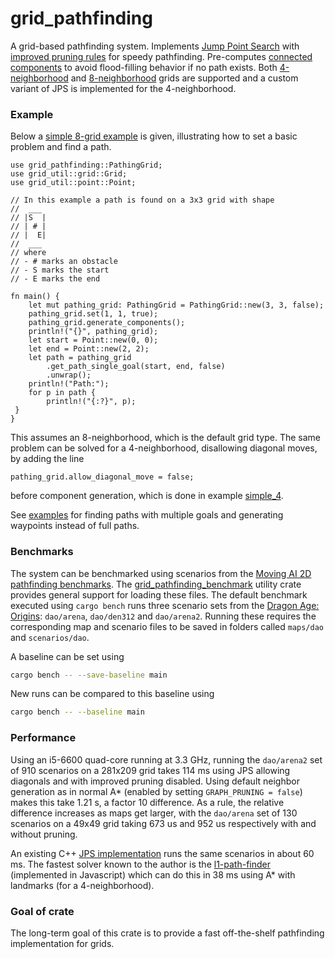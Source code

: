 # grid_pathfinding

A grid-based pathfinding system. Implements [Jump Point Search](https://en.wikipedia.org/wiki/Jump_point_search) with 
[improved pruning rules](https://www.researchgate.net/publication/287338108_Improving_jump_point_search) for speedy pathfinding. Pre-computes
[connected components](https://en.wikipedia.org/wiki/Component_(graph_theory))
to avoid flood-filling behavior if no path exists. Both [4-neighborhood](https://en.wikipedia.org/wiki/Von_Neumann_neighborhood) and [8-neighborhood](https://en.wikipedia.org/wiki/Moore_neighborhood) grids are supported and a custom variant of JPS is implemented for the 4-neighborhood. 

### Example
Below a [simple 8-grid example](examples/simple_8.rs) is given, illustrating how to set a basic problem and find a path.
```rust,no_run
use grid_pathfinding::PathingGrid;
use grid_util::grid::Grid;
use grid_util::point::Point;

// In this example a path is found on a 3x3 grid with shape
//  ___
// |S  |
// | # |
// |  E|
//  ___
// where
// - # marks an obstacle
// - S marks the start
// - E marks the end

fn main() {
    let mut pathing_grid: PathingGrid = PathingGrid::new(3, 3, false);
    pathing_grid.set(1, 1, true);
    pathing_grid.generate_components();
    println!("{}", pathing_grid);
    let start = Point::new(0, 0);
    let end = Point::new(2, 2);
    let path = pathing_grid
        .get_path_single_goal(start, end, false)
        .unwrap();
    println!("Path:");
    for p in path {
        println!("{:?}", p);
 }
}
```
This assumes an 8-neighborhood, which is the default grid type. The same problem can be solved for a 4-neighborhood, disallowing diagonal moves, by adding the line
```rust,no_run
pathing_grid.allow_diagonal_move = false;
```
before component generation, which is done in example [simple_4](examples/simple_4.rs).



See [examples](examples/) for finding paths with multiple goals and generating waypoints instead of full paths.

### Benchmarks
The system can be benchmarked using scenarios from the [Moving AI 2D pathfinding benchmarks](https://movingai.com/benchmarks/grids.html). The [grid_pathfinding_benchmark](grid_pathfinding_benchmark) utility crate provides general support for loading these files. The default benchmark executed using `cargo bench` runs three scenario sets from the [Dragon Age: Origins](https://movingai.com/benchmarks/dao/index.html): `dao/arena`, `dao/den312` and `dao/arena2`. Running these requires the corresponding map and scenario files to be saved in folders called `maps/dao` and `scenarios/dao`.

A baseline can be set using
```bash
cargo bench -- --save-baseline main
```
New runs can be compared to this baseline using 
```bash
cargo bench -- --baseline main
```

### Performance
Using an i5-6600 quad-core running at 3.3 GHz, running the `dao/arena2` set of 910 scenarios on a 281x209 grid takes 114 ms using JPS allowing diagonals and with improved pruning disabled. Using default neighbor generation as in normal A* (enabled by setting `GRAPH_PRUNING = false`) makes this take 1.21 s, a factor 10 difference. As a rule, the relative difference increases as maps get larger, with the `dao/arena` set of 130 scenarios on a 49x49 grid taking 673 us and 952 us respectively with and without pruning. 


An existing C++ [JPS implementation](https://github.com/nathansttt/hog2) runs the same scenarios in about 60 ms. The fastest solver known to the author is the [l1-path-finder](https://mikolalysenko.github.io/l1-path-finder/www/) (implemented in Javascript) which can do this in 38 ms using A* with landmarks (for a 4-neighborhood).

### Goal of crate
The long-term goal of this crate is to provide a fast off-the-shelf pathfinding implementation for grids.